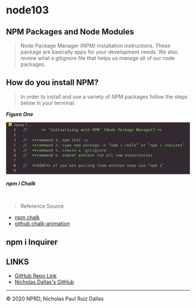 # node103

## NPM Packages and Node Modules 

> Node Package Manager (NPM) installation instructions. These package are basically apps for your development needs.  We also review what a gitignore file that helps us manage all of our node packages.

## How do you install NPM?

> In order to install and use a variety of NPM packages follow the steps below in your terminal. 

***Figure One***

![NPM](./photos/NPM.jpg)

***npm i Chalk***

![]()

> Reference Source
- [npm chalk](https://www.npmjs.com/package/chalk)
- [github chalk-animation](https://github.com/bokub/chalk-animation)


## npm i Inquirer


## LINKS

- [GitHub Repo Link](https://github.com/nicholasd-uci/node103)
- [Nicholas Dallas's GitHub](https://github.com/nicholasd-uci)

- - -
© 2020 NPRD, Nicholas Paul Ruiz Dallas